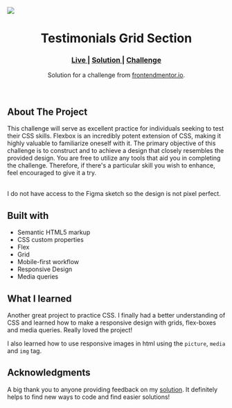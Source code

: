 <img src="./Screenshots/screenshot-desktop.png"></img>

<h1 align="center">Testimonials Grid Section</h1>

<div align="center">
  <h3>
    <a href="https://parham-dev27.github.io/Product-Preview-Card-Component" color="white">
      Live
    </a>
    <span> | </span>
    <a href="#frontendSolution">
      Solution
    </a>
   <span> | </span>
    <a href="https://www.frontendmentor.io/challenges/product-preview-card-component-GO7UmttRfa/hub">
      Challenge
    </a>
  </h3>
</div>
<div align="center">
   Solution for a challenge from  <a href="https://www.frontendmentor.io/" target="_blank">frontendmentor.io</a>.
</div>
<br>
<br>

## About The Project

<p>This challenge will serve as excellent practice for individuals seeking to test their CSS skills. Flexbox is an incredibly potent extension of CSS, making it highly valuable to familiarize oneself with it. The primary objective of this challenge is to construct and to achieve a design that closely resembles the provided design. You are free to utilize any tools that aid you in completing the challenge. Therefore, if there's a particular skill you wish to enhance, feel encouraged to give it a try.
<br>
<br> <p>I do not have access to the Figma sketch so the design is not pixel perfect.</p>

## Built with

-   Semantic HTML5 markup
-   CSS custom properties
-   Flex
-   Grid
-   Mobile-first workflow
-   Responsive Design
-   Media queries

## What I learned

Another great project to practice CSS. I finally had a better understanding of CSS and learned how to make a responsive design with grids, flex-boxes and media queries. Really loved the project!

I also learned how to use responsive images in html using the `picture`, `media` and `img` tag.

## Acknowledgments

A big thank you to anyone providing feedback on my <a href="#frontendSolution">solution</a>. It definitely helps to find new ways to code and find easier solutions!
